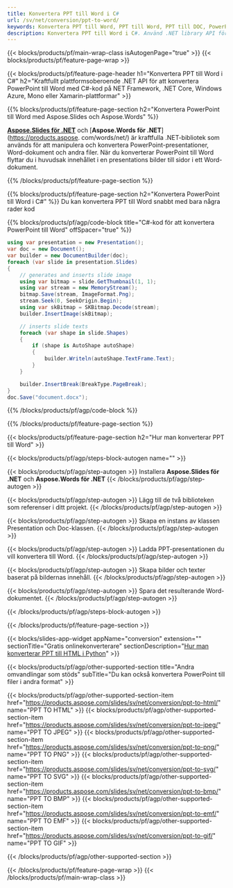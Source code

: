 ```yaml
---
title: Konvertera PPT till Word i C#
url: /sv/net/conversion/ppt-to-word/
keywords: Konvertera PPT till Word, PPT till Word, PPT till DOC, PowerPoint till Word, C# API, .NET Library
description: Konvertera PPT till Word i C#. Använd .NET library API för att konvertera PowerPoint till Word
---
```


{{< blocks/products/pf/main-wrap-class isAutogenPage="true" >}}
{{< blocks/products/pf/feature-page-wrap >}}

{{< blocks/products/pf/feature-page-header h1="Konvertera PPT till Word i C#" h2="Kraftfullt plattformsoberoende .NET API för att konvertera PowerPoint till Word med C#-kod på NET Framework, .NET Core, Windows Azure, Mono eller Xamarin-plattformar" >}}

{{% blocks/products/pf/feature-page-section h2="Konvertera PowerPoint till Word med Aspose.Slides och Aspose.Words" %}}

[**Aspose.Slides för .NET**](https://products.aspose.com/slides/sv/net/) och [**Aspose.Words för .NET**](https://products.aspose. com/words/net/) är kraftfulla .NET-bibliotek som används för att manipulera och konvertera PowerPoint-presentationer, Word-dokument och andra filer. När du konverterar PowerPoint till Word flyttar du i huvudsak innehållet i en presentations bilder till sidor i ett Word-dokument.

{{% /blocks/products/pf/feature-page-section %}}




{{% blocks/products/pf/feature-page-section  h2="Konvertera PowerPoint till Word i C#" %}}
Du kan konvertera PPT till Word snabbt med bara några rader kod

{{% blocks/products/pf/agp/code-block title="C#-kod för att konvertera PowerPoint till Word" offSpacer="true" %}}
```cs
using var presentation = new Presentation();
var doc = new Document();
var builder = new DocumentBuilder(doc);
foreach (var slide in presentation.Slides)
{
    // generates and inserts slide image
    using var bitmap = slide.GetThumbnail(1, 1);
    using var stream = new MemoryStream();
    bitmap.Save(stream, ImageFormat.Png);
    stream.Seek(0, SeekOrigin.Begin);
    using var skBitmap = SKBitmap.Decode(stream);
    builder.InsertImage(skBitmap);

    // inserts slide texts
    foreach (var shape in slide.Shapes)
    {
        if (shape is AutoShape autoShape)
        {
            builder.Writeln(autoShape.TextFrame.Text);
        }
    }

    builder.InsertBreak(BreakType.PageBreak);
}
doc.Save("document.docx");
```
{{% /blocks/products/pf/agp/code-block %}}

{{% /blocks/products/pf/feature-page-section %}}




{{< blocks/products/pf/feature-page-section  h2="Hur man konverterar PPT till Word" >}}


{{< blocks/products/pf/agp/steps-block-autogen name="" >}}


{{< blocks/products/pf/agp/step-autogen >}}
Installera **Aspose.Slides för .NET** och **Aspose.Words för .NET** 
{{< /blocks/products/pf/agp/step-autogen >}}

{{< blocks/products/pf/agp/step-autogen >}}
Lägg till de två biblioteken som referenser i ditt projekt.
{{< /blocks/products/pf/agp/step-autogen >}}

{{< blocks/products/pf/agp/step-autogen >}}
Skapa en instans av klassen Presentation och Doc-klassen.
{{< /blocks/products/pf/agp/step-autogen >}}

{{< blocks/products/pf/agp/step-autogen >}}
Ladda PPT-presentationen du vill konvertera till Word.
{{< /blocks/products/pf/agp/step-autogen >}}

{{< blocks/products/pf/agp/step-autogen >}}
Skapa bilder och texter baserat på bildernas innehåll.
{{< /blocks/products/pf/agp/step-autogen >}}

{{< blocks/products/pf/agp/step-autogen >}}
Spara det resulterande Word-dokumentet.
{{< /blocks/products/pf/agp/step-autogen >}}


{{< /blocks/products/pf/agp/steps-block-autogen >}}


{{< /blocks/products/pf/feature-page-section >}}




{{< blocks/slides-app-widget  appName="conversion" extension="" sectionTitle="Gratis onlinekonverterare" sectionDescription="[Hur man konverterar PPT till HTML i Python](https://products.aspose.com/slides/sv/en/python-net/conversion/ppt-to-html/)" >}}

{{< blocks/products/pf/agp/other-supported-section title="Andra omvandlingar som stöds" subTitle="Du kan också konvertera PowerPoint till filer i andra format" >}}


{{< blocks/products/pf/agp/other-supported-section-item href="https://products.aspose.com/slides/sv/net/conversion/ppt-to-html/" name="PPT TO HTML" >}}
{{< blocks/products/pf/agp/other-supported-section-item href="https://products.aspose.com/slides/sv/net/conversion/ppt-to-jpeg/" name="PPT TO JPEG" >}}
{{< blocks/products/pf/agp/other-supported-section-item href="https://products.aspose.com/slides/sv/net/conversion/ppt-to-png/" name="PPT TO PNG" >}}
{{< blocks/products/pf/agp/other-supported-section-item href="https://products.aspose.com/slides/sv/net/conversion/ppt-to-svg/" name="PPT TO SVG" >}}
{{< blocks/products/pf/agp/other-supported-section-item href="https://products.aspose.com/slides/sv/net/conversion/ppt-to-bmp/" name="PPT TO BMP" >}}
{{< blocks/products/pf/agp/other-supported-section-item href="https://products.aspose.com/slides/sv/net/conversion/ppt-to-emf/" name="PPT TO EMF" >}}
{{< blocks/products/pf/agp/other-supported-section-item href="https://products.aspose.com/slides/sv/net/conversion/ppt-to-gif/" name="PPT TO GIF" >}}



{{< /blocks/products/pf/agp/other-supported-section >}}

{{< /blocks/products/pf/feature-page-wrap >}}
{{< /blocks/products/pf/main-wrap-class >}}